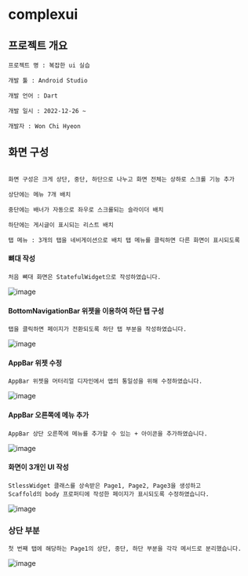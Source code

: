 # complexui

## 프로젝트 개요

```
프로젝트 명 : 복잡한 ui 실습

개발 툴 : Android Studio 

개발 언어 : Dart

개발 일시 : 2022-12-26 ~ 

개발자 : Won Chi Hyeon
```

## 화면 구성

```

화면 구성은 크게 상단, 중단, 하단으로 나누고 화면 전체는 상하로 스크롤 기능 추가

상단에는 메뉴 7개 배치

중단에는 배너가 자동으로 좌우로 스크롤되는 슬라이더 배치

하단에는 게시글이 표시되는 리스트 배치

탭 메뉴 : 3개의 탭을 네비게이션으로 배치 탭 메뉴를 클릭하면 다른 화면이 표시되도록

```

#### 뼈대 작성
```
처음 뼈대 화면은 StatefulWidget으로 작성하였습니다.
```
![image](https://user-images.githubusercontent.com/58906858/210294973-48607790-a7b2-4ee1-8ce5-011e8b46f623.png)

#### BottomNavigationBar 위젯을 이용하여 하단 탭 구성
```
탭을 클릭하면 페이지가 전환되도록 하단 탭 부분을 작성하였습니다.
```
![image](https://user-images.githubusercontent.com/58906858/210295475-b0c521d2-c4f2-45ad-9956-6060ed234a7f.png)

#### AppBar 위젯 수정
```
AppBar 위젯을 머터리얼 디자인에서 앱의 통일성을 위해 수정하였습니다.
```
![image](https://user-images.githubusercontent.com/58906858/210295708-08f59d2c-f132-4bc7-9334-48c27500b8b0.png)

#### AppBar 오른쪽에 메뉴 추가
```
AppBar 상단 오른쪽에 메뉴를 추가할 수 있는 + 아이콘을 추가하였습니다.
```
![image](https://user-images.githubusercontent.com/58906858/210296081-baf1f561-4eab-4793-9f96-49c16c54d483.png)

#### 화면이 3개인 UI 작성
```
StlessWidget 클래스를 상속받은 Page1, Page2, Page3을 생성하고 
Scaffold의 body 프로퍼티에 작성한 페이지가 표시되도록 수정하였습니다.
```
![image](https://user-images.githubusercontent.com/58906858/210296542-9d05c5f1-d581-497a-a09e-cc0d9e0e792e.png)

### 상단 부분
```
첫 번째 탭에 해당하는 Page1의 상단, 중단, 하단 부분을 각각 메서드로 분리했습니다.
```
![image](https://user-images.githubusercontent.com/58906858/210474744-f919bf79-0905-4660-938f-feed9cde2fca.png)
